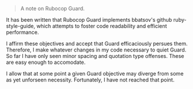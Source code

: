 > A note on Rubocop Guard.

It has been written that Rubocop Guard implements bbatsov's github
ruby-style-guide, which attempts to foster code readability and
efficient performance.

I affirm these objectives and accept that Guard efficaciously
persues them. Therefore, I make whatever changes in my code
necessary to quiet Guard. So far I have only seen minor spacing
and quotation type offenses. These are easy enough to accomodate.

I allow that at some point a given Guard objective may diverge
from some as yet unforseen necessity. Fortunately, I have not
reached that point.
